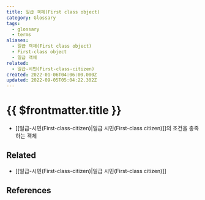 ```yaml
---
title: 일급 객체(First class object)
category: Glossary
tags:
  - glossary
  - terms
aliases:
  - 일급 객체(First class object)
  - First-class object
  - 일급 객체
related:
  - 일급-시민(First-class-citizen)
created: 2022-01-06T04:06:00.000Z
updated: 2022-09-05T05:04:22.302Z
---
```


# {{ $frontmatter.title }}

- [[일급-시민(First-class-citizen)|일급 시민(First-class citizen)]]의 조건을 충족하는 객체

## Related

- [[일급-시민(First-class-citizen)|일급 시민(First-class citizen)]]

## References
